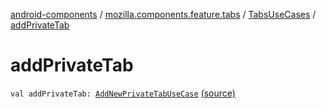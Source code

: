 [android-components](../../index.md) / [mozilla.components.feature.tabs](../index.md) / [TabsUseCases](index.md) / [addPrivateTab](./add-private-tab.md)

# addPrivateTab

`val addPrivateTab: `[`AddNewPrivateTabUseCase`](-add-new-private-tab-use-case/index.md) [(source)](https://github.com/mozilla-mobile/android-components/blob/master/components/feature/tabs/src/main/java/mozilla/components/feature/tabs/TabsUseCases.kt#L161)